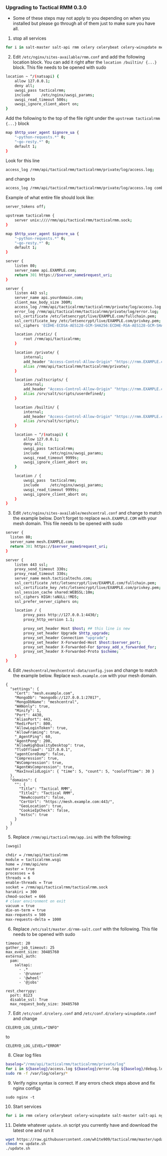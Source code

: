 ### Upgrading to Tactical RMM 0.3.0
- Some of these steps may not apply to you depending on when you installed but please go through all of them just to make sure you have all.

1. stop all services
```bash
for i in salt-master salt-api rmm celery celerybeat celery-winupdate meshcentral nginx; do sudo systemctl stop $i; done
```

2. Edit `/etc/nginx/sites-available/rmm.conf` and add the following location block. You can add it right after the `location /builtin/ {...}` block. This file needs to be opened with sudo
```bash
location ~ ^/(natsapi) {
    allow 127.0.0.1;
    deny all;
    uwsgi_pass tacticalrmm;
    include     /etc/nginx/uwsgi_params;
    uwsgi_read_timeout 500s;
    uwsgi_ignore_client_abort on;
}
```

Add the following to the top of the file right under the `upstream tacticalrmm {...}` block
```bash
map $http_user_agent $ignore_ua {
    "~python-requests.*" 0;
    "~go-resty.*" 0;
    default 1;
}
```

Look for this line
```bash
access_log /rmm/api/tacticalrmm/tacticalrmm/private/log/access.log;
```
and change to
```bash
access_log /rmm/api/tacticalrmm/tacticalrmm/private/log/access.log combined if=$ignore_ua;
```

Example of what entire file should look like:
```bash
server_tokens off;

upstream tacticalrmm {
    server unix:////rmm/api/tacticalrmm/tacticalrmm.sock;
}

map $http_user_agent $ignore_ua {
    "~python-requests.*" 0;
    "~go-resty.*" 0;
    default 1;
}

server {
    listen 80;
    server_name api.EXAMPLE.com;
    return 301 https://$server_name$request_uri;
}

server {
    listen 443 ssl;
    server_name api.yourdomain.com;
    client_max_body_size 300M;
    access_log /rmm/api/tacticalrmm/tacticalrmm/private/log/access.log combined if=$ignore_ua;
    error_log /rmm/api/tacticalrmm/tacticalrmm/private/log/error.log;
    ssl_certificate /etc/letsencrypt/live/EXAMPLE.com/fullchain.pem;
    ssl_certificate_key /etc/letsencrypt/live/EXAMPLE.com/privkey.pem;
    ssl_ciphers 'ECDHE-ECDSA-AES128-GCM-SHA256:ECDHE-RSA-AES128-GCM-SHA256:ECDHE-ECDSA-AES256-GCM-SHA384:ECDHE-RSA-AES256-GCM-SHA384:ECDHE-ECDSA-CHACHA20-POLY1305:ECDHE-RSA-CHACHA20-POLY1305:DHE-RSA-AES128-GCM-SHA256:DHE-RSA-AES256-GCM-SHA384';

    location /static/ {
        root /rmm/api/tacticalrmm;
    }

    location /private/ {
        internal;
        add_header "Access-Control-Allow-Origin" "https://rmm.EXAMPLE.com";
        alias /rmm/api/tacticalrmm/tacticalrmm/private/;
    }

    location /saltscripts/ {
        internal;
        add_header "Access-Control-Allow-Origin" "https://rmm.EXAMPLE.com";
        alias /srv/salt/scripts/userdefined/;
    }

    location /builtin/ {
        internal;
        add_header "Access-Control-Allow-Origin" "https://rmm.EXAMPLE.com";
        alias /srv/salt/scripts/;
    }

    location ~ ^/(natsapi) {
        allow 127.0.0.1;
        deny all;
        uwsgi_pass tacticalrmm;
        include     /etc/nginx/uwsgi_params;
        uwsgi_read_timeout 9999s;
        uwsgi_ignore_client_abort on;
    }

    location / {
        uwsgi_pass  tacticalrmm;
        include     /etc/nginx/uwsgi_params;
        uwsgi_read_timeout 9999s;
        uwsgi_ignore_client_abort on;
    }
}
```

3. Edit `/etc/nginx/sites-available/meshcentral.conf` and change to match the example below. Don't forget to replace `mesh.EXAMPLE.COM` with your mesh domain. This file needs to be opened with sudo
```bash
server {
  listen 80;
  server_name mesh.EXAMPLE.com;
  return 301 https://$server_name$request_uri;
}

server {
    listen 443 ssl;
    proxy_send_timeout 330s;
    proxy_read_timeout 330s;
    server_name mesh.tacticaltechs.com;
    ssl_certificate /etc/letsencrypt/live/EXAMPLE.com/fullchain.pem;
    ssl_certificate_key /etc/letsencrypt/live/EXAMPLE.com/privkey.pem;
    ssl_session_cache shared:WEBSSL:10m;
    ssl_ciphers HIGH:!aNULL:!MD5;
    ssl_prefer_server_ciphers on;

    location / {
        proxy_pass http://127.0.0.1:4430/;
        proxy_http_version 1.1;

        proxy_set_header Host $host; ## this line is new
        proxy_set_header Upgrade $http_upgrade;
        proxy_set_header Connection "upgrade";
        proxy_set_header X-Forwarded-Host $host:$server_port;
        proxy_set_header X-Forwarded-For $proxy_add_x_forwarded_for;
        proxy_set_header X-Forwarded-Proto $scheme;
    }
}
```

4. Edit `/meshcentral/meshcentral-data/config.json` and change to match the example below. Replace `mesh.example.com` with your mesh domain.
```
{
  "settings": {
    "Cert": "mesh.example.com",
    "MongoDb": "mongodb://127.0.0.1:27017",
    "MongoDbName": "meshcentral",
    "WANonly": true,
    "Minify": 1,
    "Port": 4430,
    "AliasPort": 443,
    "RedirPort": 800,
    "AllowLoginToken": true,
    "AllowFraming": true,
    "_AgentPing": 60,
    "AgentPong": 200,
    "AllowHighQualityDesktop": true,
    "TlsOffload": "127.0.0.1",
    "agentCoreDump": false,
    "Compression": true,
    "WsCompression": true,
    "AgentWsCompression": true,
    "MaxInvalidLogin": { "time": 5, "count": 5, "coolofftime": 30 }
  },
  "domains": {
    "": {
      "Title": "Tactical RMM",
      "Title2": "Tactical RMM",
      "NewAccounts": false,
      "CertUrl": "https://mesh.example.com:443/",
      "GeoLocation": true,
      "CookieIpCheck": false,
      "mstsc": true
    }
  }
}
```

5. Replace `/rmm/api/tacticalrmm/app.ini` with the following:
```bash
[uwsgi]

chdir = /rmm/api/tacticalrmm
module = tacticalrmm.wsgi
home = /rmm/api/env
master = true
processes = 6
threads = 6
enable-threads = True
socket = /rmm/api/tacticalrmm/tacticalrmm.sock
harakiri = 300
chmod-socket = 666
# clear environment on exit
vacuum = true
die-on-term = true
max-requests = 500
max-requests-delta = 1000
```

6. Replace `/etc/salt/master.d/rmm-salt.conf` with the following. This file needs to be opened with sudo
```
timeout: 20
gather_job_timeout: 25
max_event_size: 30485760
external_auth:
  pam:
    saltapi:
      - .*
      - '@runner'
      - '@wheel'
      - '@jobs'

rest_cherrypy:
  port: 8123
  disable_ssl: True
  max_request_body_size: 30485760
```

7. Edit `/etc/conf.d/celery.conf` and `/etc/conf.d/celery-winupdate.conf` and change
```
CELERYD_LOG_LEVEL="INFO"
```
to
```
CELERYD_LOG_LEVEL="ERROR"
```

8. Clear log files
```bash
baselog="/rmm/api/tacticalrmm/tacticalrmm/private/log"
for i in ${baselog}/access.log ${baselog}/error.log ${baselog}/debug.log ${baselog}/uwsgi.log; do sudo rm -f $i; done
sudo rm -f /var/log/celery/*
```

9. Verify nginx syntax is correct. If any errors check steps above and fix nginx configs
```
sudo nginx -t
```

10. Start services
```bash
for i in rmm celery celerybeat celery-winupdate salt-master salt-api nginx meshcentral; do sudo systemctl start $i; done
```

11. Delete whatever `update.sh` script you currently have and download the latest one and run it
```bash
wget https://raw.githubusercontent.com/wh1te909/tacticalrmm/master/update.sh
chmod +x update.sh
./update.sh
```



